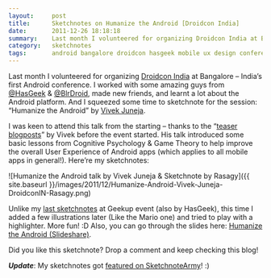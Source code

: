 ```yaml
---
layout:     post
title:      Sketchnotes on Humanize the Android [Droidcon India]
date:       2011-12-26 18:18:18
summary:    Last month I volunteered for organizing Droidcon India at Bangalore & I squeezed some time to sketchnote for the session – “Humanize the Android” by Vivek Juneja.
category:   sketchnotes
tags:       android bangalore droidcon hasgeek mobile ux design conference
---
```


Last month I volunteered for organizing [Droidcon India](http://droidcon.in/2011/) at Bangalore – India’s first Android conference. I worked with some amazing guys from [@HasGeek](https://twitter.com/hasgeek) & [@BlrDroid](https://twitter.com/blrdroid), made new friends, and learnt a lot about the Android platform. And I squeezed some time to sketchnote for the session: “Humanize the Android” by [Vivek Juneja](https://twitter.com/vivekjuneja).

I was keen to attend this talk from the starting – thanks to the “[teaser blogposts](http://www.vivekjuneja.in/search/label/droidcon)” by Vivek before the event started. His talk introduced some basic lessons from Cognitive Psychology & Game Theory to help improve the overall User Experience of Android apps (which applies to all mobile apps in general!). Here’re my sketchnotes:

![Humanize the Android talk by Vivek Juneja & Sketchnote by Rasagy]({{ site.baseurl }}/images/2011/12/Humanize-Android-Vivek-Juneja-DroidconIN-Rasagy.png)

Unlike my [last sketchnotes](http://rasagy.in/blog/2011/12/sketchnotes-on-web-accessibility-and-html5-boilerplate-geekup/) at Geekup event (also by HasGeek), this time I added a few illustrations later (Like the Mario one) and tried to play with a highlighter. More fun! :D
Also, you can go through the slides here: [Humanize the Android (Slideshare)](http://www.slideshare.net/vivekjuneja/humanize-the-android-10215837).

Did you like this sketchnote? Drop a comment and keep checking this blog!

**_Update_**: My sketchnotes got [featured on SketchnoteArmy](http://sketchnotearmy.com/blog/2012/1/21/droidcon-india-sketchnotes-rasagy-sharma.html)! :)

